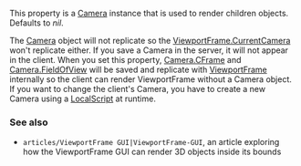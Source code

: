 This property is a [Camera](https://developer.roblox.com/en-us/api-reference/class/Camera) instance that is used to render children objects. Defaults to _nil_.

The [Camera](https://developer.roblox.com/en-us/api-reference/class/Camera) object will not replicate so the [ViewportFrame.CurrentCamera](https://developer.roblox.com/en-us/api-reference/property/ViewportFrame/CurrentCamera) won't replicate either. If you save a Camera in the server, it will not appear in the client. When you set this property, [Camera.CFrame](https://developer.roblox.com/en-us/api-reference/property/Camera/CFrame) and [Camera.FieldOfView](https://developer.roblox.com/en-us/api-reference/property/Camera/FieldOfView) will be saved and replicate with [ViewportFrame](https://developer.roblox.com/en-us/api-reference/class/ViewportFrame) internally so the client can render ViewportFrame without a Camera object. If you want to change the client's Camera, you have to create a new Camera using a [LocalScript](https://developer.roblox.com/en-us/api-reference/class/LocalScript) at runtime.

### See also

*   `articles/ViewportFrame GUI|ViewportFrame-GUI`, an article exploring how the ViewportFrame GUI can render 3D objects inside its bounds